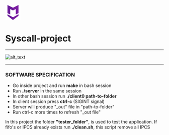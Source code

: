 ![alt text](https://github.com/adam-p/markdown-here/raw/master/src/common/images/icon48.png "Logo Title Text 1") 
# Syscall-project 
---
![alt_text](https://upload.wikimedia.org/wikipedia/commons/d/dd/Linux_logo.jpg)

---
### SOFTWARE SPECIFICATION
- Go inside project and run **make** in bash session
- Run **./server** in the same session
- In other bash session run **./client0 path-to-folder** 
- In client session press **ctrl-c** (SIGINT signal)
- Server will produce "_out" file in "path-to-folder"
- Run ctrl-c more times to refresh "_out file"

In this project the folder **"tester_folder"**, is used to test the application. 
If fifo's or IPCS already exists run **./clean.sh**, this script remove all IPCS

